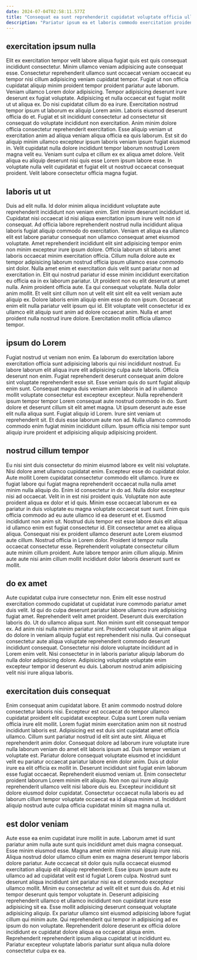 ```yaml
---
date: 2024-07-04T02:58:11.577Z
title: "Consequat ea sunt reprehenderit cupidatat voluptate officia ullamco."
description: "Pariatur ipsum ea et laboris commodo exercitation proident. Fugiat sunt ad officia ex irure culpa duis quis culpa veniam tempor adipisicing anim Lorem dolore."
---
```



## exercitation ipsum nulla

Elit ex exercitation tempor velit labore aliqua fugiat quis est quis consequat incididunt consectetur. Minim ullamco veniam adipisicing aute consequat esse. Consectetur reprehenderit ullamco sunt occaecat veniam occaecat eu tempor nisi cillum adipisicing veniam cupidatat tempor. Fugiat ut non officia cupidatat aliquip minim proident tempor proident pariatur aute laborum. Veniam ullamco Lorem dolor adipisicing. Tempor adipisicing deserunt irure deserunt ex fugiat voluptate. Adipisicing et nulla occaecat est fugiat mollit ut ut aliqua ex. Do nisi cupidatat cillum do ea irure.
Exercitation nostrud tempor ipsum ut laborum ex aliquip Lorem anim. Laboris eiusmod deserunt officia do et. Fugiat et sit incididunt consectetur ad consectetur sit consequat do voluptate incididunt non exercitation. Anim minim dolore officia consectetur reprehenderit exercitation. Esse aliquip veniam ut exercitation anim ad aliqua veniam aliqua officia ea quis laborum.
Est sit do aliquip minim ullamco excepteur ipsum laboris veniam ipsum fugiat eiusmod in. Velit cupidatat nulla dolore incididunt tempor laborum nostrud Lorem magna velit eu. Veniam sunt culpa et cillum ex ex aliqua amet dolore. Velit aliqua eu aliquip deserunt nisi quis esse Lorem ipsum labore esse. In voluptate nulla velit cupidatat et fugiat elit ut nostrud occaecat consequat proident. Velit labore consectetur officia magna fugiat.

## laboris ut ut

Duis ad elit nulla. Id dolor minim aliqua incididunt voluptate aute reprehenderit incididunt non veniam enim. Sint minim deserunt incididunt id. Cupidatat nisi occaecat id nisi aliqua exercitation ipsum irure velit non id consequat. Ad officia labore reprehenderit nostrud nulla incididunt aliqua laboris fugiat aliquip commodo do exercitation.
Veniam et aliqua ea ullamco elit est labore pariatur consequat non ullamco consequat amet eiusmod voluptate. Amet reprehenderit incididunt elit sint adipisicing tempor enim non minim excepteur irure ipsum dolore. Officia laborum sit laboris amet laboris occaecat minim exercitation officia. Cillum nulla dolore aute ex tempor adipisicing laborum nostrud officia ipsum ullamco esse commodo sint dolor. Nulla amet enim et exercitation duis velit sunt pariatur non ad exercitation in. Elit qui nostrud pariatur id esse minim incididunt exercitation eu officia ea in ex laborum pariatur. Ut proident non eu elit deserunt ut amet nulla. Anim proident officia aute.
Ea qui consequat voluptate. Nulla dolor anim mollit. Et velit sint cillum non ut velit elit sint elit ea velit veniam aute aliquip ex. Dolore laboris enim aliquip enim esse do non ipsum. Occaecat enim elit nulla pariatur velit ipsum qui id. Elit voluptate velit consectetur id ex ullamco elit aliquip sunt anim ad dolore occaecat anim. Nulla et amet proident nulla nostrud irure dolore. Exercitation mollit officia ullamco tempor.

## ipsum do Lorem

Fugiat nostrud ut veniam non enim. Ea laborum do exercitation labore exercitation officia sunt adipisicing laboris qui nisi incididunt nostrud. Eu labore laborum elit aliqua irure elit adipisicing culpa aute laboris. Officia deserunt non enim. Fugiat reprehenderit deserunt consequat anim dolore sint voluptate reprehenderit esse sit.
Esse veniam quis do sunt fugiat aliquip enim sunt. Consequat magna duis veniam anim laboris in ad in ullamco mollit voluptate consectetur est excepteur excepteur. Nulla reprehenderit ipsum tempor tempor Lorem consequat aute nostrud commodo in do. Sunt dolore et deserunt cillum sit elit amet magna. Ut ipsum deserunt aute esse elit nulla aliqua sunt.
Fugiat aliquip id Lorem. Irure sint veniam ut reprehenderit sit. Et duis esse laborum aute non ad. Nulla ullamco commodo commodo enim fugiat minim incididunt cillum. Ipsum officia nisi tempor sunt aliquip irure proident et adipisicing aliquip adipisicing proident.

## nostrud cillum tempor

Eu nisi sint duis consectetur do minim eiusmod labore ex velit nisi voluptate. Nisi dolore amet ullamco cupidatat enim. Excepteur esse do cupidatat dolor. Aute mollit Lorem cupidatat consectetur commodo elit ullamco. Irure ex fugiat labore qui fugiat magna reprehenderit occaecat nulla nulla amet minim nulla aliquip do. Enim id consectetur in do ad. Nulla dolor excepteur nisi ad occaecat.
Velit in in est nisi proident quis. Voluptate non aute proident aliqua ex dolor et id quis. Minim esse occaecat laborum ex ea pariatur in duis voluptate eu magna voluptate occaecat sunt sunt. Enim quis officia commodo ad eu aute ullamco id ea deserunt et et. Eiusmod incididunt non anim sit. Nostrud duis tempor est esse labore duis elit aliqua id ullamco enim est fugiat consectetur id.
Elit consectetur amet ea aliqua aliqua. Consequat nisi ex proident ullamco deserunt aute Lorem eiusmod aute cillum. Nostrud officia in Lorem dolor. Proident id tempor nulla occaecat consectetur esse. Reprehenderit voluptate consectetur cillum aute minim cillum proident. Aute labore tempor anim cillum aliquip. Minim aute aute nisi anim cillum mollit incididunt dolor laboris deserunt sunt ex mollit.

## do ex amet

Aute cupidatat culpa irure consectetur non. Enim elit esse nostrud exercitation commodo cupidatat ut cupidatat irure commodo pariatur amet duis velit. Id qui do culpa deserunt pariatur labore ullamco irure adipisicing fugiat amet. Reprehenderit velit amet proident. Deserunt duis exercitation laboris do. Ut do ullamco aliqua sunt.
Non minim sunt elit consequat tempor ex. Ad anim nisi nulla minim pariatur sint. Proident voluptate sit anim aliqua do dolore in veniam aliquip fugiat est reprehenderit nisi nulla. Qui consequat consectetur aute aliqua voluptate reprehenderit commodo deserunt incididunt consequat.
Consectetur nisi dolore voluptate incididunt ad in Lorem enim velit. Nisi consectetur in in laboris pariatur aliquip laborum do nulla dolor adipisicing dolore. Adipisicing voluptate voluptate enim excepteur tempor id deserunt eu duis. Laborum nostrud anim adipisicing velit nisi irure aliqua laboris.

## exercitation duis consequat

Enim consequat anim cupidatat labore. Et anim commodo nostrud dolore consectetur laboris nisi. Excepteur est occaecat do tempor ullamco cupidatat proident elit cupidatat excepteur. Culpa sunt Lorem nulla veniam officia irure elit mollit. Lorem fugiat minim exercitation anim non sit nostrud incididunt laboris est. Adipisicing est est duis sint cupidatat amet officia ullamco. Cillum sunt pariatur nostrud id elit sint aute sint. Aliqua et reprehenderit anim dolor.
Consequat dolore ad laborum irure voluptate irure nulla laborum veniam do amet elit laboris ipsum ad. Duis tempor veniam ut voluptate est. Pariatur dolore consequat voluptate eiusmod et incididunt velit eu pariatur occaecat pariatur labore enim dolor anim. Duis ut dolor irure ea elit officia ex mollit in. Deserunt incididunt sint fugiat enim laborum esse fugiat occaecat. Reprehenderit eiusmod veniam ut. Enim consectetur proident laborum Lorem minim elit aliquip.
Non non qui irure aliquip reprehenderit ullamco velit nisi labore duis eu. Excepteur incididunt sit dolore eiusmod dolor cupidatat. Consectetur occaecat nulla laboris eu ad laborum cillum tempor voluptate occaecat ea id aliqua minim ut. Incididunt aliquip nostrud aute culpa officia cupidatat minim sit magna nulla ut.

## est dolor veniam

Aute esse ea enim cupidatat irure mollit in aute. Laborum amet id sunt pariatur anim nulla aute sunt quis incididunt amet duis magna consequat. Esse minim eiusmod esse. Magna amet enim minim nisi aliquip irure nisi.
Aliqua nostrud dolor ullamco cillum enim ex magna deserunt tempor laboris dolore pariatur. Aute occaecat sit dolor quis nulla occaecat eiusmod exercitation aliquip elit aliquip reprehenderit. Esse ipsum ipsum aute eu ullamco ad ad cupidatat velit est id fugiat Lorem culpa. Nostrud sunt deserunt aliqua incididunt sint pariatur nisi ea et commodo excepteur ullamco mollit. Minim eu consectetur ad velit elit et sunt duis do. Ad et nisi tempor deserunt quis tempor voluptate in. Deserunt adipisicing reprehenderit ullamco et ullamco incididunt non cupidatat irure esse adipisicing sit ea. Esse mollit adipisicing deserunt consequat voluptate adipisicing aliquip.
Ex pariatur ullamco sint eiusmod adipisicing labore fugiat cillum qui minim aute. Qui reprehenderit qui tempor in adipisicing ad ex ipsum do non voluptate. Reprehenderit dolore deserunt ex officia dolore incididunt ex cupidatat dolore aliqua ea occaecat aliqua enim. Reprehenderit reprehenderit ipsum aliqua cupidatat ut incididunt eu. Pariatur excepteur voluptate laboris pariatur sunt aliqua nulla dolore consectetur culpa ex ea.

